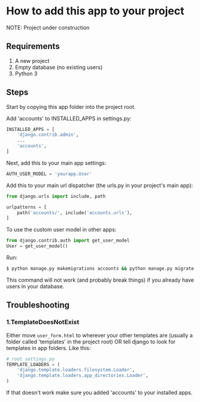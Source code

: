# How to add this app to your project
NOTE: Project under construction

## Requirements
1. A new project
2. Empty database (no existing users)
3. Python 3

## Steps
Start by copying this app folder into the project root.

Add 'accounts' to INSTALLED_APPS in settings.py:

```py
INSTALLED_APPS = [
    'django.contrib.admin',
    ...
    'accounts',
]
```

Next, add this to your main app settings:
```py
AUTH_USER_MODEL = 'yourapp.User'
```
Add this to your main url dispatcher (the urls.py in your project's main app):
```py
from django.urls import include, path

urlpatterns = [
    path('accounts/', include('accounts.urls'),
]
```

To use the custom user model in other apps:
```py
from django.contrib.auth import get_user_model
User = get_user_model()
```

Run:
```sh
$ python manage.py makemigrations accounts && python manage.py migrate
```
This command will not work (and probably break things) if you already have users in your database.

## Troubleshooting
### 1.TemplateDoesNotExist
Either move `user_form.html` to wherever your other templates are (usually a folder called 'templates' in the project root) OR tell django to look for templates in app folders. Like this:
```py
# root settings.py
TEMPLATE_LOADERS = (
    'django.template.loaders.filesystem.Loader',
    'django.template.loaders.app_directories.Loader',
)
```
If that doesn't work make sure you added 'accounts' to your installed apps.